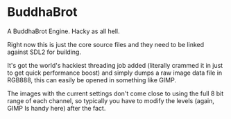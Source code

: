 # BuddhaBrot
A BuddhaBrot Engine. Hacky as all hell.

Right now this is just the core source files and they need to be linked against SDL2 for building.

It's got the world's hackiest threading job added (literally crammed it in just to get quick performance boost) and simply dumps a raw image data file in RGB888, this can easily be opened in something like GIMP.

The images with the current settings don't come close to using the full 8 bit range of each channel, so typically you have to modify the levels (again, GIMP Is handy here) after the fact.
